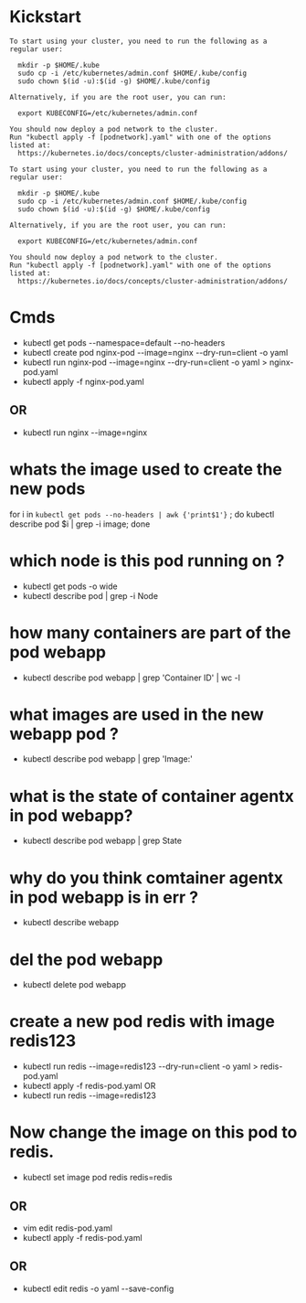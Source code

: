 # Kickstart
```
To start using your cluster, you need to run the following as a regular user:

  mkdir -p $HOME/.kube
  sudo cp -i /etc/kubernetes/admin.conf $HOME/.kube/config
  sudo chown $(id -u):$(id -g) $HOME/.kube/config

Alternatively, if you are the root user, you can run:

  export KUBECONFIG=/etc/kubernetes/admin.conf

You should now deploy a pod network to the cluster.
Run "kubectl apply -f [podnetwork].yaml" with one of the options listed at:
  https://kubernetes.io/docs/concepts/cluster-administration/addons/
  
To start using your cluster, you need to run the following as a regular user:

  mkdir -p $HOME/.kube
  sudo cp -i /etc/kubernetes/admin.conf $HOME/.kube/config
  sudo chown $(id -u):$(id -g) $HOME/.kube/config

Alternatively, if you are the root user, you can run:

  export KUBECONFIG=/etc/kubernetes/admin.conf

You should now deploy a pod network to the cluster.
Run "kubectl apply -f [podnetwork].yaml" with one of the options listed at:
  https://kubernetes.io/docs/concepts/cluster-administration/addons/
```

# Cmds
- kubectl get pods --namespace=default --no-headers
- kubectl create pod nginx-pod --image=nginx --dry-run=client -o yaml
- kubectl run nginx-pod --image=nginx --dry-run=client -o yaml > nginx-pod.yaml
- kubectl apply -f nginx-pod.yaml
## OR
- kubectl run nginx --image=nginx

# whats the image used to create the new pods
for i in `kubectl get pods --no-headers | awk {'print$1'}` ; do   kubectl describe pod $i | grep -i image; done

# which node is this pod running on ?
- kubectl get pods -o wide
- kubectl describe pod <podname> | grep -i Node

# how many containers are part of the pod webapp
- kubectl describe pod webapp  | grep 'Container ID' | wc -l

# what images are used in the new webapp pod ?
- kubectl describe pod webapp | grep 'Image:'

# what is the state of container agentx in pod webapp?
- kubectl describe pod webapp | grep State

# why do you think comtainer agentx in pod webapp is in err ?
- kubectl describe webapp

# del the pod webapp
- kubectl delete pod webapp

# create a new pod redis with image redis123
- kubectl run redis --image=redis123 --dry-run=client -o yaml > redis-pod.yaml
- kubectl apply -f redis-pod.yaml
OR
- kubectl run redis --image=redis123

# Now change the image on this pod to redis.
- kubectl set image pod redis redis=redis
## OR
- vim edit redis-pod.yaml 
- kubectl apply -f redis-pod.yaml
## OR
- kubectl edit redis -o yaml --save-config
